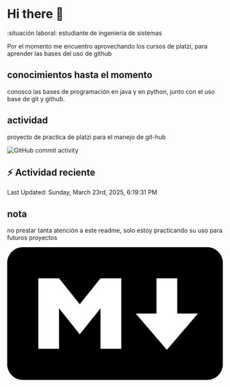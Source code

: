 # Hi there 👋

:situación laboral: estudiante de ingenieria de sistemas

Por el momento me encuentro aprovechando los cursos de platzi, para aprender las bases del uso de github

## conocimientos hasta el momento

conosco las bases de programación en java y en python, junto con el uso base de git y github.


## actividad 

proyecto de practica de platzi para el manejo de git-hub

![GitHub commit activity](https://img.shields.io/github/commit-activity/m/leniaso/de-platzi-1)



## :zap: Actividad reciente
<!--RECENT_ACTIVITY:start-->
<!--RECENT_ACTIVITY:end-->
<!--RECENT_ACTIVITY:last_update-->
Last Updated: Sunday, March 23rd, 2025, 6:19:31 PM
<!--RECENT_ACTIVITY:last_update_end-->

## nota

no prestar tanta atención a este readme, solo estoy practicando su uso para futuros proyectos

![Markdown page](/images/markdown-image.png)
